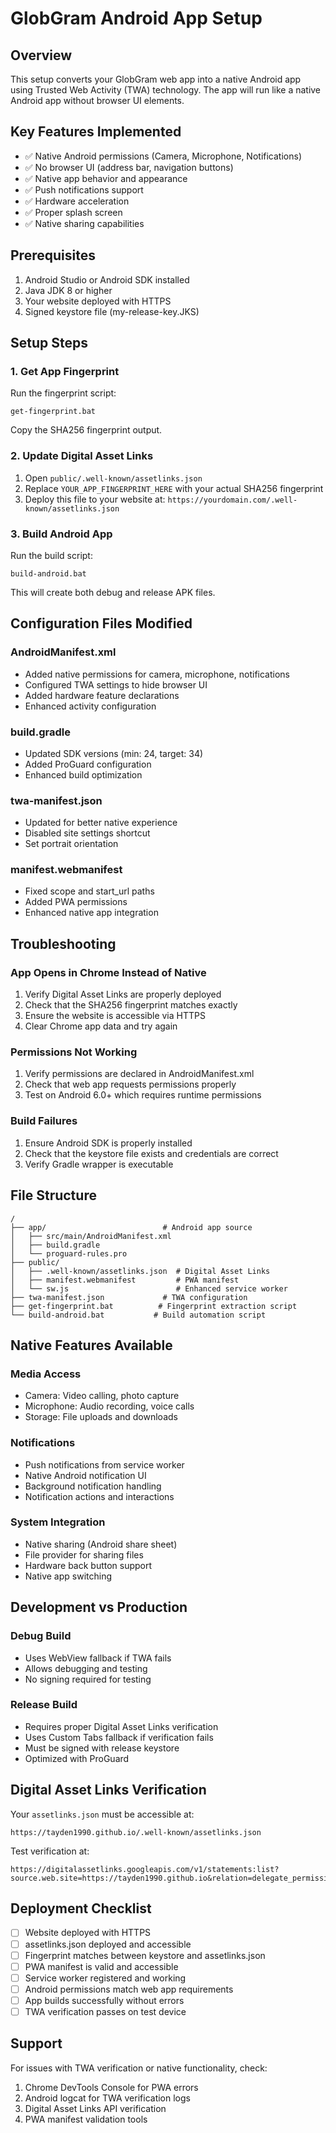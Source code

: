 # GlobGram Android App Setup

## Overview
This setup converts your GlobGram web app into a native Android app using Trusted Web Activity (TWA) technology. The app will run like a native Android app without browser UI elements.

## Key Features Implemented
- ✅ Native Android permissions (Camera, Microphone, Notifications)
- ✅ No browser UI (address bar, navigation buttons)
- ✅ Native app behavior and appearance
- ✅ Push notifications support
- ✅ Hardware acceleration
- ✅ Proper splash screen
- ✅ Native sharing capabilities

## Prerequisites
1. Android Studio or Android SDK installed
2. Java JDK 8 or higher
3. Your website deployed with HTTPS
4. Signed keystore file (my-release-key.JKS)

## Setup Steps

### 1. Get App Fingerprint
Run the fingerprint script:
```batch
get-fingerprint.bat
```
Copy the SHA256 fingerprint output.

### 2. Update Digital Asset Links
1. Open `public/.well-known/assetlinks.json`
2. Replace `YOUR_APP_FINGERPRINT_HERE` with your actual SHA256 fingerprint
3. Deploy this file to your website at: `https://yourdomain.com/.well-known/assetlinks.json`

### 3. Build Android App
Run the build script:
```batch
build-android.bat
```

This will create both debug and release APK files.

## Configuration Files Modified

### AndroidManifest.xml
- Added native permissions for camera, microphone, notifications
- Configured TWA settings to hide browser UI
- Added hardware feature declarations
- Enhanced activity configuration

### build.gradle
- Updated SDK versions (min: 24, target: 34)
- Added ProGuard configuration
- Enhanced build optimization

### twa-manifest.json
- Updated for better native experience
- Disabled site settings shortcut
- Set portrait orientation

### manifest.webmanifest
- Fixed scope and start_url paths
- Added PWA permissions
- Enhanced native app integration

## Troubleshooting

### App Opens in Chrome Instead of Native
1. Verify Digital Asset Links are properly deployed
2. Check that the SHA256 fingerprint matches exactly
3. Ensure the website is accessible via HTTPS
4. Clear Chrome app data and try again

### Permissions Not Working
1. Verify permissions are declared in AndroidManifest.xml
2. Check that web app requests permissions properly
3. Test on Android 6.0+ which requires runtime permissions

### Build Failures
1. Ensure Android SDK is properly installed
2. Check that the keystore file exists and credentials are correct
3. Verify Gradle wrapper is executable

## File Structure
```
/
├── app/                          # Android app source
│   ├── src/main/AndroidManifest.xml
│   ├── build.gradle
│   └── proguard-rules.pro
├── public/
│   ├── .well-known/assetlinks.json  # Digital Asset Links
│   ├── manifest.webmanifest         # PWA manifest
│   └── sw.js                        # Enhanced service worker
├── twa-manifest.json             # TWA configuration
├── get-fingerprint.bat          # Fingerprint extraction script
└── build-android.bat           # Build automation script
```

## Native Features Available

### Media Access
- Camera: Video calling, photo capture
- Microphone: Audio recording, voice calls
- Storage: File uploads and downloads

### Notifications
- Push notifications from service worker
- Native Android notification UI
- Background notification handling
- Notification actions and interactions

### System Integration
- Native sharing (Android share sheet)
- File provider for sharing files
- Hardware back button support
- Native app switching

## Development vs Production

### Debug Build
- Uses WebView fallback if TWA fails
- Allows debugging and testing
- No signing required for testing

### Release Build
- Requires proper Digital Asset Links verification
- Uses Custom Tabs fallback if verification fails
- Must be signed with release keystore
- Optimized with ProGuard

## Digital Asset Links Verification

Your `assetlinks.json` must be accessible at:
```
https://tayden1990.github.io/.well-known/assetlinks.json
```

Test verification at:
```
https://digitalassetlinks.googleapis.com/v1/statements:list?source.web.site=https://tayden1990.github.io&relation=delegate_permission/common.handle_all_urls
```

## Deployment Checklist

- [ ] Website deployed with HTTPS
- [ ] assetlinks.json deployed and accessible
- [ ] Fingerprint matches between keystore and assetlinks.json
- [ ] PWA manifest is valid and accessible
- [ ] Service worker registered and working
- [ ] Android permissions match web app requirements
- [ ] App builds successfully without errors
- [ ] TWA verification passes on test device

## Support
For issues with TWA verification or native functionality, check:
1. Chrome DevTools Console for PWA errors
2. Android logcat for TWA verification logs
3. Digital Asset Links API verification
4. PWA manifest validation tools
